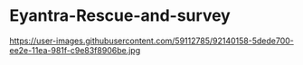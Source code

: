 # Eyantra-Rescue-and-survey
https://user-images.githubusercontent.com/59112785/92140158-5dede700-ee2e-11ea-981f-c9e83f8906be.jpg
